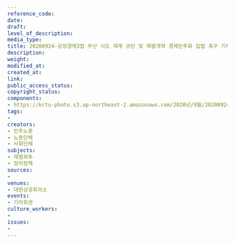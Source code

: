 ```yaml
---
reference_code: 
date: 
draft: 
level_of_description: 
media_type: 
title: 20200924-공정경제3법 무산 시도 재계 규탄 및 재벌개혁 경제민주화 입법 촉구 기자회견
description: 
weight: 
modified_at: 
created_at: 
link: 
public_access_status: 
copyright_status: 
components:
- https://kctu-photo.s3.ap-northeast-2.amazonaws.com/2020년/9월/20200924-공정경제3법+무산+시도+재계+규탄+및+재벌개혁+경제민주화+입법+촉구+기자회견/_PIG6127.jpg
tags:
- 
creators:
- 민주노총
- 노동단체
- 사회단체
subjects:
- 재벌외투
- 정치정책
sources:
- 
venues:
- 대한상공회의소
events:
- 기자회견
culture_workers:
- 
issues:
- 
---
```

